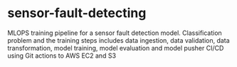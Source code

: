 # sensor-fault-detecting
MLOPS training pipeline for a sensor fault detection model. 
Classification problem and the training steps includes data ingestion, data validation, data transformation, model training, model evaluation and model pusher
CI/CD using Git actions to AWS EC2 and S3
